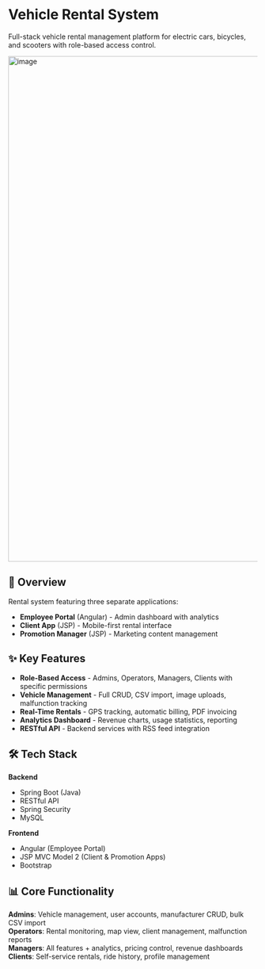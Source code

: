 # Vehicle Rental System

Full-stack vehicle rental management platform for electric cars, bicycles, and scooters with role-based access control.

<img width="1920" height="1020" alt="image" src="https://github.com/user-attachments/assets/f7e47b4c-0bef-47b0-968e-6b6ed095bd17" />

## 🎯 Overview

Rental system featuring three separate applications:
- **Employee Portal** (Angular) - Admin dashboard with analytics
- **Client App** (JSP) - Mobile-first rental interface  
- **Promotion Manager** (JSP) - Marketing content management

## ✨ Key Features

- **Role-Based Access** - Admins, Operators, Managers, Clients with specific permissions
- **Vehicle Management** - Full CRUD, CSV import, image uploads, malfunction tracking
- **Real-Time Rentals** - GPS tracking, automatic billing, PDF invoicing
- **Analytics Dashboard** - Revenue charts, usage statistics, reporting
- **RESTful API** - Backend services with RSS feed integration

## 🛠️ Tech Stack

**Backend**
- Spring Boot (Java)
- RESTful API
- Spring Security
- MySQL

**Frontend**
- Angular (Employee Portal)
- JSP MVC Model 2 (Client & Promotion Apps)
- Bootstrap
  

## 📊 Core Functionality

**Admins**: Vehicle management, user accounts, manufacturer CRUD, bulk CSV import  
**Operators**: Rental monitoring, map view, client management, malfunction reports  
**Managers**: All features + analytics, pricing control, revenue dashboards  
**Clients**: Self-service rentals, ride history, profile management

